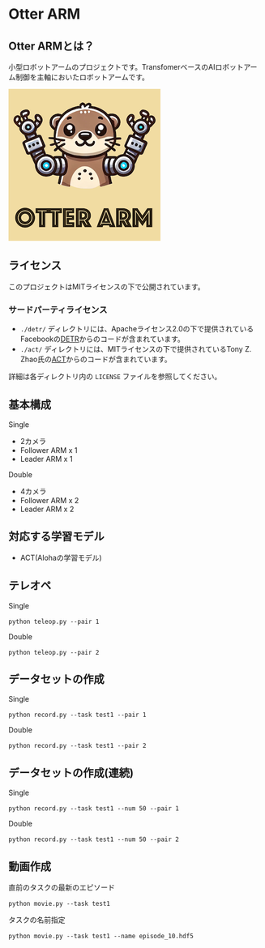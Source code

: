 # Otter ARM

## Otter ARMとは？

小型ロボットアームのプロジェクトです。TransfomerベースのAIロボットアーム制御を主軸においたロボットアームです。

![](./img/logo.png)

## ライセンス

このプロジェクトはMITライセンスの下で公開されています。

### サードパーティライセンス

- `./detr/` ディレクトリには、Apacheライセンス2.0の下で提供されているFacebookの[DETR](https://github.com/facebookresearch/detr)からのコードが含まれています。
- `./act/` ディレクトリには、MITライセンスの下で提供されているTony Z. Zhao氏の[ACT](https://github.com/tonyzhaozh/act)からのコードが含まれています。

詳細は各ディレクトリ内の `LICENSE` ファイルを参照してください。

## 基本構成

Single

- 2カメラ
- Follower ARM x 1
- Leader ARM x 1

Double

- 4カメラ
- Follower ARM x 2
- Leader ARM x 2

## 対応する学習モデル

- ACT(Alohaの学習モデル)

## テレオペ

Single

```
python teleop.py --pair 1
```
Double

```
python teleop.py --pair 2
```

## データセットの作成

Single

```
python record.py --task test1 --pair 1
```
Double

```
python record.py --task test1 --pair 2
```

## データセットの作成(連続)

Single

```
python record.py --task test1 --num 50 --pair 1
```
Double

```
python record.py --task test1 --num 50 --pair 2
```

## 動画作成

直前のタスクの最新のエピソード

```
python movie.py --task test1
```

タスクの名前指定

```
python movie.py --task test1 --name episode_10.hdf5
```
